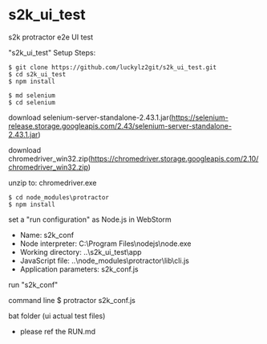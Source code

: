 s2k_ui_test
===========

s2k protractor e2e UI test

"s2k_ui_test" Setup Steps:

    $ git clone https://github.com/luckylz2git/s2k_ui_test.git
    $ cd s2k_ui_test
    $ npm install

    $ md selenium
    $ cd selenium

download selenium-server-standalone-2.43.1.jar(https://selenium-release.storage.googleapis.com/2.43/selenium-server-standalone-2.43.1.jar)

download chromedriver_win32.zip(https://chromedriver.storage.googleapis.com/2.10/chromedriver_win32.zip)

unzip to: chromedriver.exe

    $ cd node_modules\protractor
    $ npm install

set a "run configuration" as Node.js in WebStorm

 - Name: s2k_conf
 - Node interpreter: C:\Program Files\nodejs\node.exe
 - Working directory: ..\s2k_ui_test\app
 - JavaScript file: ..\node_modules\protractor\lib\cli.js
 - Application parameters: s2k_conf.js

run "s2k_conf"

command line
    $ protractor s2k_conf.js

bat folder (ui actual test files)

 - please ref the RUN.md
